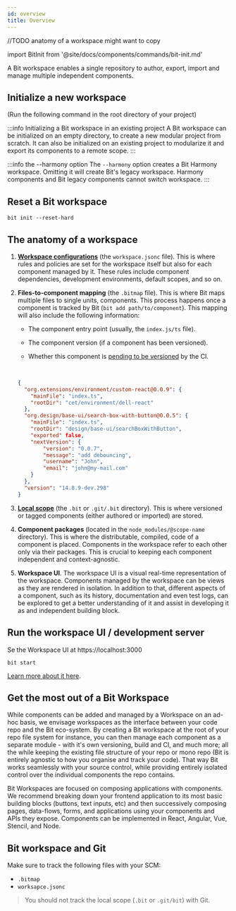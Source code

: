```yaml
---
id: overview
title: Overview
---
```


//TODO anatomy of a workspace might want to copy

import BitInit from '@site/docs/components/commands/bit-init.md'

A Bit workspace enables a single repository to author, export, import and manage multiple independent components.

## Initialize a new workspace

(Run the following command in the root directory of your project)

<BitInit />

:::info Initializing a Bit workspace in an existing project
A Bit workspace can be initialized on an empty directory, to create a new modular project from scratch.
It can also be initialized on an existing project to modularize it and export its components to a remote scope.
:::

:::info the --harmony option
The `--harmony` option creates a Bit Harmony workspace. Omitting it will create Bit's legacy workspace.
Harmony components and Bit legacy components cannot switch workspace.
:::

## Reset a Bit workspace

```shell
bit init --reset-hard
```

## The anatomy of a workspace

1. [**Workspace configurations**](/building-with-bit/workspace) (the `workspace.jsonc` file).
   This is where rules and policies are set for the workspace itself but also for each component managed by it.
   These rules include component dependencies, development environments, default scopes, and so on.

2. **Files-to-component mapping** (the `.bitmap` file). This is where Bit maps multiple files to single units, components. This process happens once a component is tracked by Bit (`bit add path/to/component`). This mapping will also include the following information:

   - The component entry point (usually, the `index.js/ts` file).
   - The component version (if a component has been versioned).
   - Whether this component is [pending to be versioned](/building-with-bit/versioning-components) by the CI.

     <br />

   ```json title="An example .bitmap file"
   {
     "org.extensions/environment/custom-react@0.0.9": {
       "mainFile": "index.ts",
       "rootDir": "cet/environment/dell-react"
     },
     "org.design/base-ui/search-box-with-button@0.0.5": {
       "mainFile": "index.ts",
       "rootDir": "design/base-ui/searchBoxWithButton",
       "exported" false,
       "nextVersion": {
           "version": "0.0.7",
           "message": "add debouncing",
           "username": "John",
           "email": "john@my-mail.com"
       }
     },
     "version": "14.8.9-dev.298"
   }
   ```

3. [**Local scope**](/building-with-bit/scope/overview#local-scope) (the `.bit` or `.git/.bit` directory). This is where versioned or tagged components (either authored or imported) are stored.

4. **Component packages** (located in the `node_modules/@scope-name` directory). This is where the distributable, compiled, code of a component is placed. Components in the workspace refer to each other only via their packages. This is crucial to keeping each component independent and context-agnostic.

5. **Workspace UI**. The workspace UI is a visual real-time representation of the workspace.
   Components managed by the workspace can be views as they are rendered in isolation.
   In addition to that, different aspects of a component, such as its history, documentation and even test logs, can be explored to get a better understanding of it and assist in developing it as and independent building block.

## Run the workspace UI / development server

Se the Workspace UI at https://localhost:3000

```shell
bit start
```

[Learn more about it here](/building-with-bit/workspace).

## Get the most out of a Bit Workspace

While components can be added and managed by a Workspace on an ad-hoc basis, we envisage workspaces as the interface between your code repo and the Bit eco-system. By creating a Bit workspace at the root of your repo file system for instance, you can then manage each component as a separate module - with it's own versioning, build and CI, and much more; all the while keeping the existing file structure of your repo or mono repo (Bit is entirely agnostic to how you organise and track your code). That way Bit works seamlessly with your source control, while providing entirely isolated control over the individual components the repo contains.

Bit Workspaces are focused on composing applications with components. We recommend breaking down your frontend application to its most basic building blocks (buttons, text inputs, etc) and then successively composing pages, data-flows, forms, and applications using your components and APIs they expose. Components can be implemented in React, Angular, Vue, Stencil, and Node.

## Bit workspace and Git

Make sure to track the following files with your SCM:

- `.bitmap`
- `worksapce.jsonc`

> You should not track the local scope (`.bit` or `.git/bit`) with Git.
